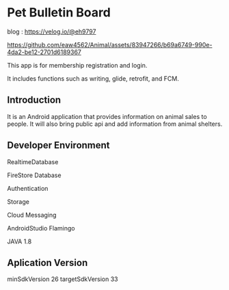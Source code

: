 # Pet Bulletin Board
blog : https://velog.io/@eh9797

https://github.com/eaw4562/Animal/assets/83947266/b69a6749-990e-4da2-be12-2701d6189367


This app is for membership registration and login.

It includes functions such as writing, glide, retrofit, and FCM.

## Introduction
It is an Android application that provides information on animal sales to people.
It will also bring public api and add information from animal shelters.

## Developer Environment
RealtimeDatabase

FireStore Database

Authentication

Storage

Cloud Messaging

AndroidStudio Flamingo

JAVA 1.8

## Aplication Version
minSdkVersion 26
targetSdkVersion 33


